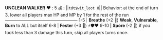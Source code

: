 __**UNCLEAN WALKER**__
❤️ : 5
💰 : ||`tdt$wit_loot 8`||
Behavior: at the end of turn 3, lower all players max HP and MP by 1 for the rest of the run
—————————————————
1-5   | **Breathe** (+2 🎲) __Weak__, __Vulnerable__, __Burn__ to ALL but itself
6-8   | **Fester** (+3 🎲) ⚡🛡️❤️
9-10 | **Spore** (-2 🎲) if you took less than 3 damage this turn, skip all players turns once.

